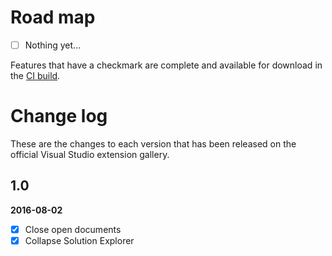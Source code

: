 # Road map

- [ ] Nothing yet...

Features that have a checkmark are complete and available for
download in the
[CI build](http://vsixgallery.com/extension/55640f47-34bc-436b-8820-e7f64fbb31fc/).

# Change log

These are the changes to each version that has been released
on the official Visual Studio extension gallery.

## 1.0

**2016-08-02**

- [x] Close open documents
- [x] Collapse Solution Explorer